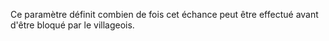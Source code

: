 Ce paramètre définit combien de fois cet échance peut être effectué avant d'être bloqué par le villageois.